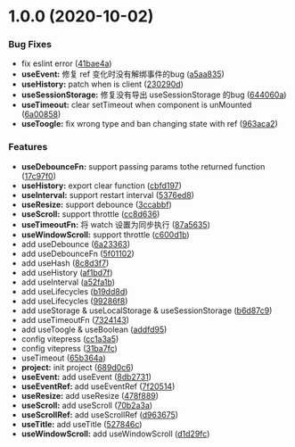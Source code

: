 # 1.0.0 (2020-10-02)


### Bug Fixes

* fix eslint error ([41bae4a](https://github.com/lmhcoding/vhook/commit/41bae4ac27721c1686567dce1946a49d50a3ac87))
* **useEvent:** 修复 ref 变化时没有解绑事件的bug ([a5aa835](https://github.com/lmhcoding/vhook/commit/a5aa835b14e60a8dfd459cf3d6b2a923bc8c6f10))
* **useHistory:** patch when is client ([230290d](https://github.com/lmhcoding/vhook/commit/230290d9be044c33f08dc947eedccd42d0ac19c8))
* **useSessionStorage:** 修复没有导出 useSessionStorage 的bug ([644060a](https://github.com/lmhcoding/vhook/commit/644060ade92fce43499bb2ffee36db21baf35ae6))
* **useTimeout:** clear setTimeout when component is unMounted ([6a00858](https://github.com/lmhcoding/vhook/commit/6a008585f49ef0b5f9c4024e2aafc43190dec28b))
* **useToogle:** fix wrong type and ban changing state with ref ([963aca2](https://github.com/lmhcoding/vhook/commit/963aca220b609f5a780fe0dcac355d45c2c911cf))


### Features

* **useDebounceFn:** support passing params tothe returned function ([17c97f0](https://github.com/lmhcoding/vhook/commit/17c97f0b086c203bb1d71a5d60fac206383c8754))
* **useHistory:** export clear function ([cbfd197](https://github.com/lmhcoding/vhook/commit/cbfd197c35ae04096901a418d4868414a5f5397a))
* **useInterval:** support restart interval ([5376ed8](https://github.com/lmhcoding/vhook/commit/5376ed8eb76f31c4147aa8d7351b674ea1db8c92))
* **useResize:** support debounce ([3ccabbf](https://github.com/lmhcoding/vhook/commit/3ccabbf54ce05736ee422b81229203b8cd73b036))
* **useScroll:** support throttle ([cc8d636](https://github.com/lmhcoding/vhook/commit/cc8d6368ad0b656cee1fc067e54f75f4ae81703c))
* **useTimeoutFn:** 将 watch 设置为同步执行 ([87a5635](https://github.com/lmhcoding/vhook/commit/87a5635001eef0ee25cba6abfed89d9d8617fe63))
* **useWindowScroll:** support throttle ([c600d1b](https://github.com/lmhcoding/vhook/commit/c600d1b7592b95abc68f439df9c7a8312c57846e))
* add useDebounce ([6a23363](https://github.com/lmhcoding/vhook/commit/6a233638c4c7756299fd8084dc1ce6ce3bb5a24f))
* add useDebounceFn ([5f01102](https://github.com/lmhcoding/vhook/commit/5f01102d4311586f648c1a37856587d475b2a9d5))
* add useHash ([8c8d3f7](https://github.com/lmhcoding/vhook/commit/8c8d3f7e8468093fdb8b60f70f02d06285b3c047))
* add useHistory ([af1bd7f](https://github.com/lmhcoding/vhook/commit/af1bd7fa1361927d4f5462f891bbbd354831a48c))
* add useInterval ([a52fa1b](https://github.com/lmhcoding/vhook/commit/a52fa1bc1402bb90d3bd35dcf8426d7d4093686c))
* add useLifecycles ([b19dd8d](https://github.com/lmhcoding/vhook/commit/b19dd8ddd4bef7e6543ec14119a517378df5353e))
* add useLifecycles ([99286f8](https://github.com/lmhcoding/vhook/commit/99286f855c0273de065b6a1974fd400579443755))
* add useStorage & useLocalStorage & useSessionStorage ([b6d87c9](https://github.com/lmhcoding/vhook/commit/b6d87c9d79a282b20fecf706896e4138ebf5f27b))
* add useTimeoutFn ([7324143](https://github.com/lmhcoding/vhook/commit/73241434f3b9a60c97c4846a61d39437bac35588))
* add useToogle & useBoolean ([addfd95](https://github.com/lmhcoding/vhook/commit/addfd95bf2a34f976b013ecb26657874fcaa6846))
* config vitepress ([cc1a3a5](https://github.com/lmhcoding/vhook/commit/cc1a3a5d728c45c365c687e4bb5a2134aa7658fa))
* config vitepress ([31ba7fc](https://github.com/lmhcoding/vhook/commit/31ba7fc3beb62831d9e3647e4acf7224cb4bcc95))
* useTimeout ([65b364a](https://github.com/lmhcoding/vhook/commit/65b364a9ccdd5d9bcc1645f8655272755c2bd01f))
* **project:** init project ([689d0c6](https://github.com/lmhcoding/vhook/commit/689d0c6b172595bae67acd645fad00d423bad61c))
* **useEvent:** add useEvent ([8db2731](https://github.com/lmhcoding/vhook/commit/8db273151287b7a80f5c3e7c4a269276a9571037))
* **useEventRef:** add useEventRef ([7f20514](https://github.com/lmhcoding/vhook/commit/7f205140cb3d426fb8ee52767dd6e2d690a96be4))
* **useResize:** add useResize ([478f889](https://github.com/lmhcoding/vhook/commit/478f88979d827633cfbdbc5b59c785306c831347))
* **useScroll:** add useScroll ([70b2a3a](https://github.com/lmhcoding/vhook/commit/70b2a3a1b2debc0e489ee9dca7b2f950326ba64b))
* **useScrollRef:** add useScrollRef ([d963675](https://github.com/lmhcoding/vhook/commit/d963675572148f6529224aab8a056dd6b4daf99b))
* **useTitle:** add useTitle ([527846c](https://github.com/lmhcoding/vhook/commit/527846c813304ceeee11f7095997f46026bbe724))
* **useWindowScroll:** add useWindowScroll ([d1d29fc](https://github.com/lmhcoding/vhook/commit/d1d29fc0b4785b581990d117f6dab36b1c202c4c))
